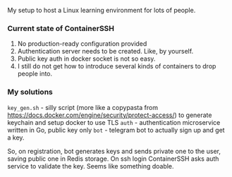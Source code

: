 My setup to host a Linux learning environment for lots of people.

### Current state of ContainerSSH
1. No production-ready configuration provided
2. Authentication server needs to be created. Like, by yourself.
3. Public key auth in docker socket is not so easy.
4. I still do not get how to introduce several kinds of containers to drop people into.

### My solutions
`key_gen.sh` - silly script (more like a copypasta from https://docs.docker.com/engine/security/protect-access/) to generate keychain and setup docker to use TLS
`auth` - authentication microservice written in Go, public key only
`bot` - telegram bot to actually sign up and get a key.

So, on registration, bot generates keys and sends private one to the user, saving public one in Redis storage. On ssh login ContainerSSH asks auth service to validate the key. Seems like something doable.
